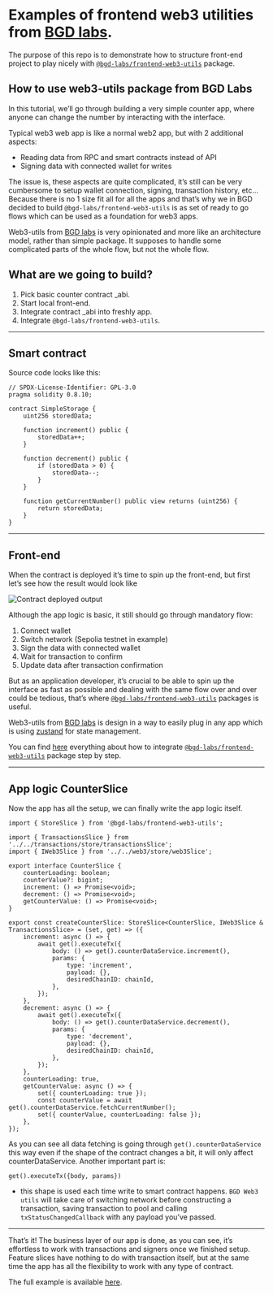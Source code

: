 # Examples of frontend web3 utilities from [BGD labs](https://github.com/bgd-labs/).
The purpose of this repo is to demonstrate how to structure front-end project to play nicely with [`@bgd-labs/frontend-web3-utils`](https://github.com/bgd-labs/fe-shared) package.

## How to use web3-utils package from BGD Labs
In this tutorial, we’ll go through building a very simple counter app, where anyone can change the number by interacting with the interface. 

Typical web3 web app is like a normal web2 app, but with 2 additional aspects:
- Reading data from RPC and smart contracts instead of API
- Signing data with connected wallet for writes

The issue is, these aspects are quite complicated, it’s still can be very cumbersome to setup wallet connection, signing, transaction history, etc... Because there is no 1 size fit all for all the apps and that’s why we in BGD decided to build `@bgd-labs/frontend-web3-utils` is as set of ready to go flows which can be used as a foundation for web3 apps. 

Web3-utils from [BGD labs](https://github.com/bgd-labs/) is very opinionated and more like an architecture model, rather than simple package. It supposes to handle some complicated parts of the whole flow, but not the whole flow.

## What are we going to build?
1. Pick basic counter contract _abi.
2. Start local front-end.
3. Integrate contract _abi into freshly app.
4. Integrate `@bgd-labs/frontend-web3-utils`.

-----------------

## Smart contract
Source code looks like this:

```Solidity
// SPDX-License-Identifier: GPL-3.0
pragma solidity 0.8.10;

contract SimpleStorage {
    uint256 storedData;

    function increment() public {
        storedData++;
    }

    function decrement() public {
        if (storedData > 0) {
            storedData--;
        }
    }

    function getCurrentNumber() public view returns (uint256) {
        return storedData;
    }
}
```
--------

## Front-end
When the contract is deployed it’s time to spin up the front-end, but first let’s see how the result would look like

![Contract deployed output](https://raw.githubusercontent.com/bgd-labs/blog/main/images/app_demo.webp)

Although the app logic is basic, it still should go through mandatory flow:
1. Connect wallet
2. Switch network (Sepolia testnet in example)
3. Sign the data with connected wallet
4. Wait for transaction to confirm 
5. Update data after transaction confirmation

But as an application developer, it’s crucial to be able to spin up the interface as fast as possible and dealing with the same flow over and over could be tedious, that’s where [`@bgd-labs/frontend-web3-utils`](https://github.com/bgd-labs/fe-shared) packages is useful. 

Web3-utils from [BGD labs](https://github.com/bgd-labs/) is design in a way to easily plug in any app which is using [zustand](https://github.com/pmndrs/zustand) for state management. 

You can find [here](https://github.com/bgd-labs/frontend-web3-utils/tree/fix/update?tab=readme-ov-file#how-to-set-up) everything about how to integrate [`@bgd-labs/frontend-web3-utils`](https://github.com/bgd-labs/fe-shared) package step by step.

-----------------

## App logic CounterSlice

Now the app has all the setup, we can finally write the app logic itself.

```tsx
import { StoreSlice } from '@bgd-labs/frontend-web3-utils';

import { TransactionsSlice } from '../../transactions/store/transactionsSlice';
import { IWeb3Slice } from '../../web3/store/web3Slice';

export interface CounterSlice {
	counterLoading: boolean;
	counterValue?: bigint;
	increment: () => Promise<void>;
	decrement: () => Promise<void>;
	getCounterValue: () => Promise<void>;
}

export const createCounterSlice: StoreSlice<CounterSlice, IWeb3Slice & TransactionsSlice> = (set, get) => ({
	increment: async () => {
		await get().executeTx({
			body: () => get().counterDataService.increment(),
			params: {
				type: 'increment',
				payload: {},
				desiredChainID: chainId,
			},
		});
	},
	decrement: async () => {
		await get().executeTx({
			body: () => get().counterDataService.decrement(),
			params: {
				type: 'decrement',
				payload: {},
				desiredChainID: chainId,
			},
		});
	},
	counterLoading: true,
	getCounterValue: async () => {
		set({ counterLoading: true });
		const counterValue = await get().counterDataService.fetchCurrentNumber();
		set({ counterValue, counterLoading: false });
	},
});
```

As you can see all data fetching is going through `get().counterDataService` this way even if the shape of the contract changes a bit, it will only affect counterDataService.
Another important part is:

`get().executeTx({body, params})` 

- this shape is used each time write to smart contract happens. `BGD Web3 utils` will take care of switching network before constructing a transaction, saving transaction to pool and calling `txStatusChangedCallback` with any payload you’ve passed. 

---------------------------------------

That’s it! The business layer of our app is done, as you can see, it’s effortless to work with transactions and signers once we finished setup. Feature slices have nothing to do with transaction itself, but at the same time the app has all the flexibility to work with any type of contract.

The full example is available [here](https://github.com/bgd-labs/fe-shared-examples).
